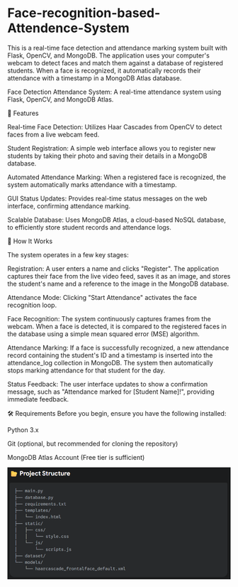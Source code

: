 # Face-recognition-based-Attendence-System
This is a real-time face detection and attendance marking system built with Flask, OpenCV, and MongoDB. The application uses your computer's webcam to detect faces and match them against a database of registered students. When a face is recognized, it automatically records their attendance with a timestamp in a MongoDB Atlas database.

Face Detection Attendance System:
A real-time attendance system using Flask, OpenCV, and MongoDB Atlas.

🌟 Features

Real-time Face Detection: Utilizes Haar Cascades from OpenCV to detect faces from a live webcam feed.

Student Registration: A simple web interface allows you to register new students by taking their photo and saving their details in a MongoDB database.

Automated Attendance Marking: When a registered face is recognized, the system automatically marks attendance with a timestamp.

GUI Status Updates: Provides real-time status messages on the web interface, confirming attendance marking.

Scalable Database: Uses MongoDB Atlas, a cloud-based NoSQL database, to efficiently store student records and attendance logs.


🚀 How It Works

The system operates in a few key stages:

Registration: A user enters a name and clicks "Register". The application captures their face from the live video feed, saves it as an image, and stores the student's name and a reference to the image in the MongoDB database.

Attendance Mode: Clicking "Start Attendance" activates the face recognition loop.

Face Recognition: The system continuously captures frames from the webcam. When a face is detected, it is compared to the registered faces in the database using a simple mean squared error (MSE) algorithm.

Attendance Marking: If a face is successfully recognized, a new attendance record containing the student's ID and a timestamp is inserted into the attendance_log collection in MongoDB. The system then automatically stops marking attendance for that student for the day.

Status Feedback: The user interface updates to show a confirmation message, such as "Attendance marked for [Student Name]!", providing immediate feedback.


🛠️ Requirements
Before you begin, ensure you have the following installed:

Python 3.x

Git (optional, but recommended for cloning the repository)

MongoDB Atlas Account (Free tier is sufficient)



![Screenshot of the attendance system](images/structure.png)

